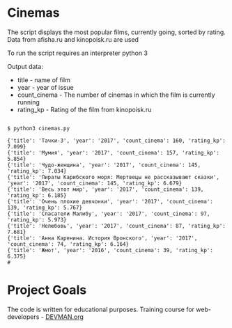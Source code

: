 # Cinemas

The script displays the most popular films, currently going, sorted by rating.
Data from afisha.ru and kinopoisk.ru are used

To run the script requires an interpreter python 3

Output data:
- title - name of film
- year - year of issue
- count_cinema - The number of cinemas in which the film is currently running
- rating_kp - Rating of the film from kinopoisk.ru

```#!bash

$ python3 cinemas.py

{'title': 'Тачки-3', 'year': '2017', 'count_cinema': 160, 'rating_kp': 7.099}
{'title': 'Мумия', 'year': '2017', 'count_cinema': 157, 'rating_kp': 5.854}
{'title': 'Чудо-женщина', 'year': '2017', 'count_cinema': 145, 'rating_kp': 7.034}
{'title': 'Пираты Карибского моря: Мертвецы не рассказывают сказки', 'year': '2017', 'count_cinema': 145, 'rating_kp': 6.679}
{'title': 'Весь этот мир', 'year': '2017', 'count_cinema': 139, 'rating_kp': 6.185}
{'title': 'Очень плохие девчонки', 'year': '2017', 'count_cinema': 139, 'rating_kp': 5.767}
{'title': 'Спасатели Малибу', 'year': '2017', 'count_cinema': 97, 'rating_kp': 5.973}
{'title': 'Нелюбовь', 'year': '2017', 'count_cinema': 87, 'rating_kp': 7.681}
{'title': 'Анна Каренина. История Вронского', 'year': '2017', 'count_cinema': 74, 'rating_kp': 6.164}
{'title': 'Жмот', 'year': '2016', 'count_cinema': 39, 'rating_kp': 6.375}
#
```

# Project Goals

The code is written for educational purposes. Training course for web-developers - [DEVMAN.org](https://devman.org)
